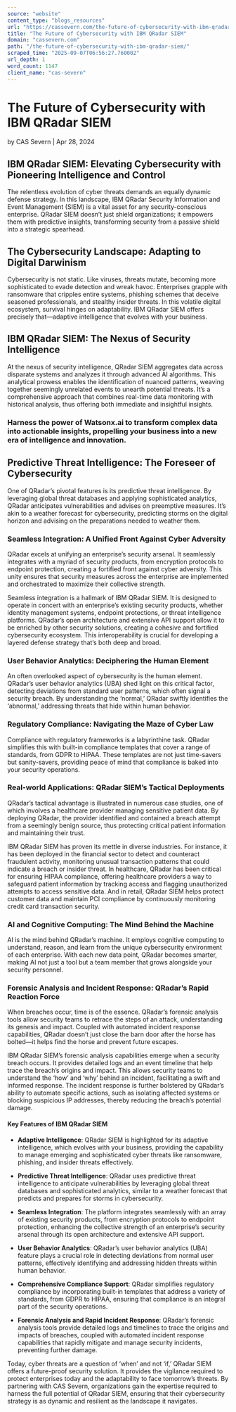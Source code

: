 ```yaml
---
source: "website"
content_type: "blogs_resources"
url: "https://cassevern.com/the-future-of-cybersecurity-with-ibm-qradar-siem/"
title: "The Future of Cybersecurity with IBM QRadar SIEM"
domain: "cassevern.com"
path: "/the-future-of-cybersecurity-with-ibm-qradar-siem/"
scraped_time: "2025-09-07T06:56:27.760002"
url_depth: 1
word_count: 1147
client_name: "cas-severn"
---
```


# The Future of Cybersecurity with IBM QRadar SIEM

by CAS Severn | Apr 28, 2024

## IBM QRadar SIEM: Elevating Cybersecurity with Pioneering Intelligence and Control

The relentless evolution of cyber threats demands an equally dynamic defense strategy. In this landscape, IBM QRadar Security Information and Event Management (SIEM) is a vital asset for any security-conscious enterprise. QRadar SIEM doesn’t just shield organizations; it empowers them with predictive insights, transforming security from a passive shield into a strategic spearhead.

## The Cybersecurity Landscape: Adapting to Digital Darwinism

Cybersecurity is not static. Like viruses, threats mutate, becoming more sophisticated to evade detection and wreak havoc. Enterprises grapple with ransomware that cripples entire systems, phishing schemes that deceive seasoned professionals, and stealthy insider threats. In this volatile digital ecosystem, survival hinges on adaptability. IBM QRadar SIEM offers precisely that—adaptive intelligence that evolves with your business.

## IBM QRadar SIEM: The Nexus of Security Intelligence

At the nexus of security intelligence, QRadar SIEM aggregates data across disparate systems and analyzes it through advanced AI algorithms. This analytical prowess enables the identification of nuanced patterns, weaving together seemingly unrelated events to unearth potential threats. It’s a comprehensive approach that combines real-time data monitoring with historical analysis, thus offering both immediate and insightful insights.

### Harness the power of Watsonx.ai to transform complex data into actionable insights, propelling your business into a new era of intelligence and innovation.

## Predictive Threat Intelligence: The Foreseer of Cybersecurity

One of QRadar’s pivotal features is its predictive threat intelligence. By leveraging global threat databases and applying sophisticated analytics, QRadar anticipates vulnerabilities and advises on preemptive measures. It’s akin to a weather forecast for cybersecurity, predicting storms on the digital horizon and advising on the preparations needed to weather them.

### Seamless Integration: A Unified Front Against Cyber Adversity

QRadar excels at unifying an enterprise’s security arsenal. It seamlessly integrates with a myriad of security products, from encryption protocols to endpoint protection, creating a fortified front against cyber adversity. This unity ensures that security measures across the enterprise are implemented and orchestrated to maximize their collective strength.

Seamless integration is a hallmark of IBM QRadar SIEM. It is designed to operate in concert with an enterprise’s existing security products, whether identity management systems, endpoint protections, or threat intelligence platforms. QRadar’s open architecture and extensive API support allow it to be enriched by other security solutions, creating a cohesive and fortified cybersecurity ecosystem. This interoperability is crucial for developing a layered defense strategy that’s both deep and broad.

### User Behavior Analytics: Deciphering the Human Element

An often overlooked aspect of cybersecurity is the human element. QRadar’s user behavior analytics (UBA) shed light on this critical factor, detecting deviations from standard user patterns, which often signal a security breach. By understanding the ‘normal,’ QRadar swiftly identifies the ‘abnormal,’ addressing threats that hide within human behavior.

### Regulatory Compliance: Navigating the Maze of Cyber Law

Compliance with regulatory frameworks is a labyrinthine task. QRadar simplifies this with built-in compliance templates that cover a range of standards, from GDPR to HIPAA. These templates are not just time-savers but sanity-savers, providing peace of mind that compliance is baked into your security operations.

### Real-world Applications: QRadar SIEM’s Tactical Deployments

QRadar’s tactical advantage is illustrated in numerous case studies, one of which involves a healthcare provider managing sensitive patient data. By deploying QRadar, the provider identified and contained a breach attempt from a seemingly benign source, thus protecting critical patient information and maintaining their trust.

IBM QRadar SIEM has proven its mettle in diverse industries. For instance, it has been deployed in the financial sector to detect and counteract fraudulent activity, monitoring unusual transaction patterns that could indicate a breach or insider threat. In healthcare, QRadar has been critical for ensuring HIPAA compliance, offering healthcare providers a way to safeguard patient information by tracking access and flagging unauthorized attempts to access sensitive data. And in retail, QRadar SIEM helps protect customer data and maintain PCI compliance by continuously monitoring credit card transaction security.

### AI and Cognitive Computing: The Mind Behind the Machine

AI is the mind behind QRadar’s machine. It employs cognitive computing to understand, reason, and learn from the unique cybersecurity environment of each enterprise. With each new data point, QRadar becomes smarter, making AI not just a tool but a team member that grows alongside your security personnel.

### Forensic Analysis and Incident Response: QRadar’s Rapid Reaction Force

When breaches occur, time is of the essence. QRadar’s forensic analysis tools allow security teams to retrace the steps of an attack, understanding its genesis and impact. Coupled with automated incident response capabilities, QRadar doesn’t just close the barn door after the horse has bolted—it helps find the horse and prevent future escapes.

IBM QRadar SIEM’s forensic analysis capabilities emerge when a security breach occurs. It provides detailed logs and an event timeline that help trace the breach’s origins and impact. This allows security teams to understand the ‘how’ and ‘why’ behind an incident, facilitating a swift and informed response. The incident response is further bolstered by QRadar’s ability to automate specific actions, such as isolating affected systems or blocking suspicious IP addresses, thereby reducing the breach’s potential damage.

#### Key Features of IBM QRadar SIEM

- **Adaptive Intelligence**: QRadar SIEM is highlighted for its adaptive intelligence, which evolves with your business, providing the capability to manage emerging and sophisticated cyber threats like ransomware, phishing, and insider threats effectively.

- **Predictive Threat Intelligence**: QRadar uses predictive threat intelligence to anticipate vulnerabilities by leveraging global threat databases and sophisticated analytics, similar to a weather forecast that predicts and prepares for storms in cybersecurity.

- **Seamless Integration**: The platform integrates seamlessly with an array of existing security products, from encryption protocols to endpoint protection, enhancing the collective strength of an enterprise’s security arsenal through its open architecture and extensive API support.

- **User Behavior Analytics**: QRadar’s user behavior analytics (UBA) feature plays a crucial role in detecting deviations from normal user patterns, effectively identifying and addressing hidden threats within human behavior.

- **Comprehensive Compliance Support**: QRadar simplifies regulatory compliance by incorporating built-in templates that address a variety of standards, from GDPR to HIPAA, ensuring that compliance is an integral part of the security operations.

- **Forensic Analysis and Rapid Incident Response**: QRadar’s forensic analysis tools provide detailed logs and timelines to trace the origins and impacts of breaches, coupled with automated incident response capabilities that rapidly mitigate and manage security incidents, preventing further damage.

Today, cyber threats are a question of ‘when’ and not ‘if,’ QRadar SIEM offers a future-proof security solution. It provides the vigilance required to protect enterprises today and the adaptability to face tomorrow’s threats. By partnering with CAS Severn, organizations gain the expertise required to harness the full potential of QRadar SIEM, ensuring that their cybersecurity strategy is as dynamic and resilient as the landscape it navigates.
